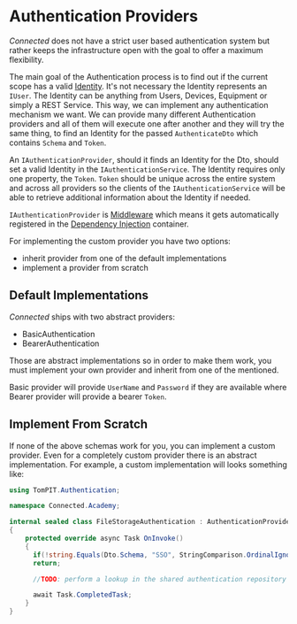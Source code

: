 # Authentication Providers

*Connected* does not have a strict user based authentication system but rather keeps the infrastructure open with the goal to offer a maximum flexibility.

The main goal of the Authentication process is to find out if the current scope has a valid [Identity](../../Security/Identities.md). It's not necessary the Identity represents an `IUser`. The Identity can be anything from Users, Devices, Equipment or simply a REST Service. This way, we can implement any authentication mechanism we want. We can provide many different Authentication providers and all of them will execute one after another and they will try the same thing, to find an Identity for the passed `AuthenticateDto` which contains `Schema` and `Token`.

An `IAuthenticationProvider`, should it finds an Identity for the Dto, should set a valid Identity in the `IAuthenticationService`. The Identity requires only one property, the `Token`. `Token` should be unique across the entire system and across all providers so the clients of the `IAuthenticationService` will be able to retrieve additional information about the Identity if needed.

`IAuthenticationProvider` is [Middleware](../../ServiceLayer/Middleware.md) which means it gets automatically registered in the [Dependency Injection](../DependencyInjection/README.md) container.

For implementing the custom provider you have two options:

- inherit provider from one of the default implementations
- implement a provider from scratch

## Default Implementations

*Connected* ships with two abstract providers:

- BasicAuthentication
- BearerAuthentication

Those are abstract implementations so in order to make them work, you must implement your own provider and inherit from one of the mentioned.

Basic provider will provide `UserName` and `Password` if they are available where Bearer provider will provide a bearer `Token`.

## Implement From Scratch

If none of the above schemas work for you, you can implement a custom provider. Even for a completely custom provider there is an abstract implementation. For example, a custom implementation will looks something like:

```csharp
using TomPIT.Authentication;

namespace Connected.Academy;

internal sealed class FileStorageAuthentication : AuthenticationProvider
{
	protected override async Task OnInvoke()
	{
      if(!string.Equals(Dto.Schema, "SSO", StringComparison.OrdinalIgnoreCase))
      return;

      //TODO: perform a lookup in the shared authentication repository for the specified token.

      await Task.CompletedTask;
	}
}
```